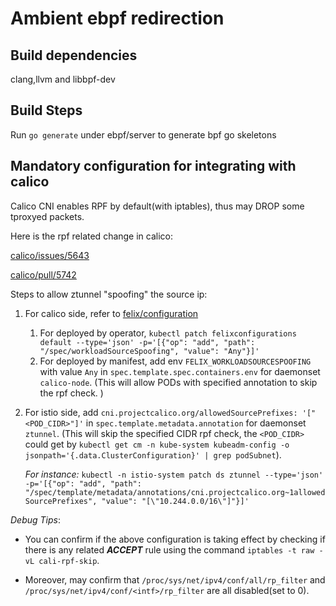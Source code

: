 # Ambient ebpf redirection

## Build dependencies

clang,llvm and libbpf-dev

## Build Steps

Run `go generate` under ebpf/server to generate bpf go skeletons

## Mandatory configuration for integrating with calico

Calico CNI enables RPF by default(with iptables), thus may DROP some tproxyed packets.

Here is the rpf related change in calico:

[calico/issues/5643](https://github.com/projectcalico/calico/issues/5643)

[calico/pull/5742](https://github.com/projectcalico/calico/pull/5742)

Steps to allow ztunnel "spoofing" the source ip:
1. For calico side, refer to [felix/configuration](https://docs.tigera.io/calico/3.25/reference/felix/configuration)
   1. For deployed by operator,  `kubectl patch felixconfigurations default --type='json' -p='[{"op": "add", "path": "/spec/workloadSourceSpoofing", "value": "Any"}]'`
   2. For deployed by manifest, add env `FELIX_WORKLOADSOURCESPOOFING` with value `Any` in `spec.template.spec.containers.env` for daemonset `calico-node`. (This will allow PODs with specified annotation to skip the rpf check. )
2. For istio side, add  `cni.projectcalico.org/allowedSourcePrefixes: '["<POD_CIDR>"]'` in `spec.template.metadata.annotation` for daemonset `ztunnel`. (This will skip the specified CIDR rpf check, the `<POD_CIDR>` could get by `kubectl get cm -n kube-system kubeadm-config -o jsonpath='{.data.ClusterConfiguration}' | grep podSubnet`).

   *For instance:* `kubectl -n istio-system patch ds ztunnel --type='json'  -p='[{"op": "add", "path": "/spec/template/metadata/annotations/cni.projectcalico.org~1allowedSourcePrefixes", "value": "[\"10.244.0.0/16\"]"}]'`

*Debug Tips*:

* You can confirm if the above configuration is taking effect by checking if there is any related ***ACCEPT*** rule using the command `iptables -t raw -vL cali-rpf-skip`.

* Moreover, may confirm that `/proc/sys/net/ipv4/conf/all/rp_filter` and `/proc/sys/net/ipv4/conf/<intf>/rp_filter` are all disabled(set to 0).
